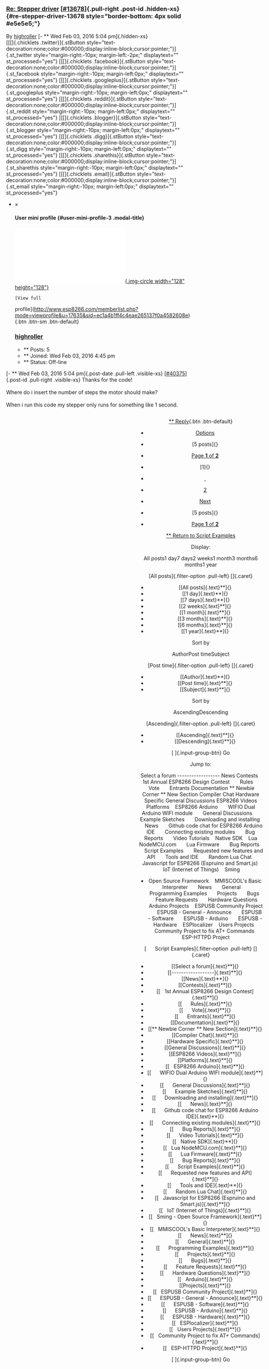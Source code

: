 ### [Re: Stepper driver](http://www.esp8266.com/viewtopic.php?f=19&t=2326#p13678) [[\#13678](http://www.esp8266.com/viewtopic.php?p=13678&sid=ec1a4b1ff4c4eae265137f0a4582608e#p13678)]{.pull-right .post-id .hidden-xs} {#re-stepper-driver-13678 style="border-bottom: 4px solid #e5e5e5;"}




By
[highroller](http://www.esp8266.com/memberlist.php?mode=viewprofile&u=17635&sid=ec1a4b1ff4c4eae265137f0a4582608e)
[- ** Wed Feb 03, 2016 5:04 pm]{.hidden-xs}\
[[[]{.chicklets .twitter}]{.stButton
style="text-decoration:none;color:#000000;display:inline-block;cursor:pointer;"}]{.st_twitter
style="margin-right:-10px; margin-left:-2px;" displaytext=""
st_processed="yes"} [[[]{.chicklets .facebook}]{.stButton
style="text-decoration:none;color:#000000;display:inline-block;cursor:pointer;"}]{.st_facebook
style="margin-right:-10px; margin-left:0px;" displaytext=""
st_processed="yes"} [[[]{.chicklets .googleplus}]{.stButton
style="text-decoration:none;color:#000000;display:inline-block;cursor:pointer;"}]{.st_googleplus
style="margin-right:-10px; margin-left:0px;" displaytext=""
st_processed="yes"} [[[]{.chicklets .reddit}]{.stButton
style="text-decoration:none;color:#000000;display:inline-block;cursor:pointer;"}]{.st_reddit
style="margin-right:-10px; margin-left:0px;" displaytext=""
st_processed="yes"} [[[]{.chicklets .blogger}]{.stButton
style="text-decoration:none;color:#000000;display:inline-block;cursor:pointer;"}]{.st_blogger
style="margin-right:-10px; margin-left:0px;" displaytext=""
st_processed="yes"} [[[]{.chicklets .digg}]{.stButton
style="text-decoration:none;color:#000000;display:inline-block;cursor:pointer;"}]{.st_digg
style="margin-right:-10px; margin-left:0px;" displaytext=""
st_processed="yes"} [[[]{.chicklets .sharethis}]{.stButton
style="text-decoration:none;color:#000000;display:inline-block;cursor:pointer;"}]{.st_sharethis
style="margin-right:-10px; margin-left:0px;" displaytext=""
st_processed="yes"} [[[]{.chicklets .email}]{.stButton
style="text-decoration:none;color:#000000;display:inline-block;cursor:pointer;"}]{.st_email
style="margin-right:-10px; margin-left:0px;" displaytext=""
st_processed="yes"}
-   <div id="mini40375" class="modal fade" tabindex="-1" role="dialog"
    aria-hidden="true">

    

    

    

    ×
    #### User mini profile {#user-mini-profile-3 .modal-title}

        

    

    

    

    [![User
    avatar](./Stepper%20driver%20-%20Everything%20ESP8266_files/file.php){.img-circle
    width="128"
    height="128"}](http://www.esp8266.com/memberlist.php?mode=viewprofile&u=17635&sid=ec1a4b1ff4c4eae265137f0a4582608e)

        [View full
    profile](http://www.esp8266.com/memberlist.php?mode=viewprofile&u=17635&sid=ec1a4b1ff4c4eae265137f0a4582608e){.btn
    .btn-sm .btn-default}

        

    ### [highroller](http://www.esp8266.com/memberlist.php?mode=viewprofile&u=17635&sid=ec1a4b1ff4c4eae265137f0a4582608e)

    -   ** Posts: 5
    -   ** Joined: Wed Feb 03, 2016 4:45 pm
    -   ** Status: Off-line



            

                









[- ** Wed Feb 03, 2016 5:04 pm]{.post-date .pull-left .visible-xs}
[[\#40375](http://www.esp8266.com/viewtopic.php?p=40375&sid=ec1a4b1ff4c4eae265137f0a4582608e#p40375)]{.post-id
.pull-right .visible-xs} Thanks for the code!\
\
Where do i insert the number of steps the motor should make?\
\
When i run this code my stepper only runs for something like 1 second.

<div style="width:1060px; text-align:center;">

<div
style="display:inline-block;width:340px;height:290px;vertical-align: bottom;">

<div
style="display:inline-block;width:340px;height:290px;vertical-align: bottom;">

<div
style="display:inline-block;width:340px;height:290px;vertical-align: bottom;">





[** Reply](http://www.esp8266.com/posting.php?mode=reply&f=19&t=2326&sid=ec1a4b1ff4c4eae265137f0a4582608e){.btn
.btn-default}



-   [Options](javascript:void(0);)
-   [5 posts]{}
-   [Page **1** of
    **2**](http://www.esp8266.com/viewtopic.php?f=19&t=2326#)
-   [1]{}
-   ,
-   [2](http://www.esp8266.com/viewtopic.php?f=19&t=2326&sid=ec1a4b1ff4c4eae265137f0a4582608e&start=4)
-   [Next](http://www.esp8266.com/viewtopic.php?f=19&t=2326&sid=ec1a4b1ff4c4eae265137f0a4582608e&start=4)



-   [5 posts]{}
-   [Page **1** of
    **2**](http://www.esp8266.com/viewtopic.php?f=19&t=2326#)





[** Return to Script
Examples](http://www.esp8266.com/viewforum.php?f=19&sid=ec1a4b1ff4c4eae265137f0a4582608e)

















Display:


All posts1 day7 days2 weeks1 month3 months6 months1 year


[All posts]{.filter-option .pull-left} []{.caret}


-   [[All posts]{.text}**]{}
-   [[1 day]{.text}**]{}
-   [[7 days]{.text}**]{}
-   [[2 weeks]{.text}**]{}
-   [[1 month]{.text}**]{}
-   [[3 months]{.text}**]{}
-   [[6 months]{.text}**]{}
-   [[1 year]{.text}**]{}



Sort by


AuthorPost timeSubject


[Post time]{.filter-option .pull-left} []{.caret}


-   [[Author]{.text}**]{}
-   [[Post time]{.text}**]{}
-   [[Subject]{.text}**]{}



Sort by




AscendingDescending


[Ascending]{.filter-option .pull-left} []{.caret}


-   [[Ascending]{.text}**]{}
-   [[Descending]{.text}**]{}

[ ]{.input-group-btn}
Go



Jump to:




Select a forum ------------------ News Contests    1st Annual ESP8266
Design Contest       Rules       Vote       Entrants Documentation \*\*
Newbie Corner \*\* New Section Compiler Chat Hardware Specific General
Discussions ESP8266 Videos Platforms    ESP8266 Arduino       WIFIO Dual
Arduino WIFI module       General Discussions       Example Sketches  
    Downloading and installing       News       Github code chat for
ESP8266 Arduino IDE       Connecting existing modules       Bug Reports
      Video Tutorials    Native SDK    Lua NodeMCU.com       Lua
Firmware       Bug Reports       Script Examples       Requested new
features and API       Tools and IDE       Random Lua Chat    Javascript
for ESP8266 (Espruino and Smart.js)    IoT (Internet of Things)    Sming
- Open Source Framework    MMISCOOL's Basic Interpreter       News     
 General       Programming Examples       Projects       Bugs     
 Feature Requests       Hardware Questions    Arduino Projects    ESPUSB
Community Project       ESPUSB - General - Announce       ESPUSB -
Software       ESPUSB - Arduino       ESPUSB - Hardware    ESPlocalizer
   Users Projects    Community Project to fix AT+ Commands    ESP-HTTPD
Project


[      Script Examples]{.filter-option .pull-left} []{.caret}


-   [[Select a forum]{.text}**]{}
-   [[------------------]{.text}**]{}
-   [[News]{.text}**]{}
-   [[Contests]{.text}**]{}
-   [[   1st Annual ESP8266 Design Contest]{.text}**]{}
-   [[      Rules]{.text}**]{}
-   [[      Vote]{.text}**]{}
-   [[      Entrants]{.text}**]{}
-   [[Documentation]{.text}**]{}
-   [[\*\* Newbie Corner \*\* New Section]{.text}**]{}
-   [[Compiler Chat]{.text}**]{}
-   [[Hardware Specific]{.text}**]{}
-   [[General Discussions]{.text}**]{}
-   [[ESP8266 Videos]{.text}**]{}
-   [[Platforms]{.text}**]{}
-   [[   ESP8266 Arduino]{.text}**]{}
-   [[      WIFIO Dual Arduino WIFI module]{.text}**]{}
-   [[      General Discussions]{.text}**]{}
-   [[      Example Sketches]{.text}**]{}
-   [[      Downloading and installing]{.text}**]{}
-   [[      News]{.text}**]{}
-   [[      Github code chat for ESP8266 Arduino IDE]{.text}**]{}
-   [[      Connecting existing modules]{.text}**]{}
-   [[      Bug Reports]{.text}**]{}
-   [[      Video Tutorials]{.text}**]{}
-   [[   Native SDK]{.text}**]{}
-   [[   Lua NodeMCU.com]{.text}**]{}
-   [[      Lua Firmware]{.text}**]{}
-   [[      Bug Reports]{.text}**]{}
-   [[      Script Examples]{.text}**]{}
-   [[      Requested new features and API]{.text}**]{}
-   [[      Tools and IDE]{.text}**]{}
-   [[      Random Lua Chat]{.text}**]{}
-   [[   Javascript for ESP8266 (Espruino and Smart.js)]{.text}**]{}
-   [[   IoT (Internet of Things)]{.text}**]{}
-   [[   Sming - Open Source Framework]{.text}**]{}
-   [[   MMISCOOL's Basic Interpreter]{.text}**]{}
-   [[      News]{.text}**]{}
-   [[      General]{.text}**]{}
-   [[      Programming Examples]{.text}**]{}
-   [[      Projects]{.text}**]{}
-   [[      Bugs]{.text}**]{}
-   [[      Feature Requests]{.text}**]{}
-   [[      Hardware Questions]{.text}**]{}
-   [[   Arduino]{.text}**]{}
-   [[Projects]{.text}**]{}
-   [[   ESPUSB Community Project]{.text}**]{}
-   [[      ESPUSB - General - Announce]{.text}**]{}
-   [[      ESPUSB - Software]{.text}**]{}
-   [[      ESPUSB - Arduino]{.text}**]{}
-   [[      ESPUSB - Hardware]{.text}**]{}
-   [[   ESPlocalizer]{.text}**]{}
-   [[   Users Projects]{.text}**]{}
-   [[   Community Project to fix AT+ Commands]{.text}**]{}
-   [[   ESP-HTTPD Project]{.text}**]{}

[ ]{.input-group-btn}
Go



<div style="width:1060px; text-align:center;">

<div
style="display:inline-block;width:340px;height:290px;vertical-align: bottom;">

<div
style="display:inline-block;width:340px;height:290px;vertical-align: bottom;">

<div
style="display:inline-block;width:340px;height:290px;vertical-align: bottom;">



<div id="rtblock" class="container">

<div id="rtblock_0" class="rtrow row text-center rtdisprow">





![User
avatar](./Stepper%20driver%20-%20Everything%20ESP8266_files/file.php){.img-circle
width="128" height="128"}


[19]{.day} [Mar]{.month}



###### [FastLED Sketch works with another board but not ESP8266](http://www.esp8266.com/viewtopic.php?f=6&t=14182&sid=ec1a4b1ff4c4eae265137f0a4582608e) {#fastled-sketch-works-with-another-board-but-not-esp8266 .inverse-font}



[ - By UniqueIdentifier]{.jp-views}



yup I had the same effects, try a 220-270 ohm re\[…\]



[READ
MORE](http://www.esp8266.com/viewtopic.php?p=63978&sid=ec1a4b1ff4c4eae265137f0a4582608e#p63978){.btn
.btn-xs .btn-link}





![User
avatar](./Stepper%20driver%20-%20Everything%20ESP8266_files/file.php){.img-circle
width="128" height="128"}


[19]{.day} [Mar]{.month}



###### [What are the correct pin-outs for ESP8266 12F ?](http://www.esp8266.com/viewtopic.php?f=160&t=14208&sid=ec1a4b1ff4c4eae265137f0a4582608e) {#what-are-the-correct-pin-outs-for-esp8266-12f .inverse-font}



[ - By Espradio01]{.jp-views}



Hi there I am using and ESP8266 12F which I can\[…\]



[READ
MORE](http://www.esp8266.com/viewtopic.php?p=63977&sid=ec1a4b1ff4c4eae265137f0a4582608e#p63977){.btn
.btn-xs .btn-link}





![User
avatar](./Stepper%20driver%20-%20Everything%20ESP8266_files/file.php){.img-circle
width="128" height="128"}


[19]{.day} [Mar]{.month}



###### [NeoPixel Text Output](http://www.esp8266.com/viewtopic.php?f=160&t=14192&sid=ec1a4b1ff4c4eae265137f0a4582608e) {#neopixel-text-output .inverse-font}



[ - By fsa317]{.jp-views}



Thanks, this looks helpful. Although looking at t\[…\]



[READ
MORE](http://www.esp8266.com/viewtopic.php?p=63976&sid=ec1a4b1ff4c4eae265137f0a4582608e#p63976){.btn
.btn-xs .btn-link}





![User
avatar](./Stepper%20driver%20-%20Everything%20ESP8266_files/file.php){.img-circle
width="128" height="128"}


[19]{.day} [Mar]{.month}



###### [ESP8266-12F](http://www.esp8266.com/viewtopic.php?f=160&t=14151&sid=ec1a4b1ff4c4eae265137f0a4582608e) {#esp8266-12f .inverse-font}



[ - By Espradio01]{.jp-views}



GPIO15 must stay pulled-down to GND even for norm\[…\]



[READ
MORE](http://www.esp8266.com/viewtopic.php?p=63974&sid=ec1a4b1ff4c4eae265137f0a4582608e#p63974){.btn
.btn-xs .btn-link}

<div id="rtblock_1" class="rtrow row text-center">





![User
avatar](./Stepper%20driver%20-%20Everything%20ESP8266_files/file.php){.img-circle
width="128" height="128"}


[19]{.day} [Mar]{.month}



###### [Read txt from a server](http://www.esp8266.com/viewtopic.php?f=160&t=14186&sid=ec1a4b1ff4c4eae265137f0a4582608e) {#read-txt-from-a-server .inverse-font}



[ - By gbafamily1]{.jp-views}



I suggest looking at the HTTPClient library for a \[…\]



[READ
MORE](http://www.esp8266.com/viewtopic.php?p=63972&sid=ec1a4b1ff4c4eae265137f0a4582608e#p63972){.btn
.btn-xs .btn-link}





![User
avatar](./Stepper%20driver%20-%20Everything%20ESP8266_files/file.php){.img-circle
width="128" height="128"}


[19]{.day} [Mar]{.month}



###### [Power Consumption In Deep Sleep ES12F Module.](http://www.esp8266.com/viewtopic.php?f=160&t=14185&sid=ec1a4b1ff4c4eae265137f0a4582608e) {#power-consumption-in-deep-sleep-es12f-module. .inverse-font}



[ - By gbafamily1]{.jp-views}



Try adding delay(5000) after the call to deepSleep\[…\]



[READ
MORE](http://www.esp8266.com/viewtopic.php?p=63971&sid=ec1a4b1ff4c4eae265137f0a4582608e#p63971){.btn
.btn-xs .btn-link}





![User
avatar](./Stepper%20driver%20-%20Everything%20ESP8266_files/file.php){.img-circle
width="128" height="128"}


[19]{.day} [Mar]{.month}



###### [How to secure my code in esp8266](http://www.esp8266.com/viewtopic.php?f=32&t=14193&sid=ec1a4b1ff4c4eae265137f0a4582608e) {#how-to-secure-my-code-in-esp8266 .inverse-font}



[ - By Barnabybear]{.jp-views}



Hi, as Rudy says you can build in some checks agai\[…\]



[READ
MORE](http://www.esp8266.com/viewtopic.php?p=63970&sid=ec1a4b1ff4c4eae265137f0a4582608e#p63970){.btn
.btn-xs .btn-link}





![User
avatar](./Stepper%20driver%20-%20Everything%20ESP8266_files/file.php){.img-circle
width="128" height="128"}


[19]{.day} [Ma


![User
avatar](./Stepper%20driver%20-%20Everything%20ESP8266_files/file.php){.img-circle
width="128" height="128"}


[19]{.day} [Mar]{.month}



###### [Reboot loop with esptool](http://www.esp8266.com/viewtopic.php?f=160&t=13592&sid=ec1a4b1ff4c4eae265137f0a4582608e) {#reboot-loop-with-esptool .inverse-font}



[ - By Matthewk]{.jp-views}



Did you ever get anyplace with this issue? I am h\[…\]



[READ
MORE](http://www.esp8266.com/viewtopic.php?p=63944&sid=ec1a4b1ff4c4eae265137f0a4582608e#p63944){.btn
.btn-xs .btn-link}





![User
avatar](./Stepper%20driver%20-%20Everything%20ESP8266_files/file.php){.img-circle
width="128" height="128"}


[19]{.day} [Mar]{.month}



###### [How to flash, when in deep sleep?](http://www.esp8266.com/viewtopic.php?f=32&t=14190&sid=ec1a4b1ff4c4eae265137f0a4582608e) {#how-to-flash-when-in-deep-sleep .inverse-font}



[ - By bert2002]{.jp-views}



It used to work connected, but atm I am using a di\[…\]



[READ
MORE](http://www.esp8266.com/viewtopic.php?p=63942&sid=ec1a4b1ff4c4eae265137f0a4582608e#p63942){.btn
.btn-xs .btn-link}





![User
avatar](./Stepper%20driver%20-%20Everything%20ESP8266_files/file.php){.img-circle
width="128" height="128"}


[19]{.day} [Mar]{.month}



###### [cannot reach STA\_GOTIP status if the gateway is down](http://www.esp8266.com/viewtopic.php?f=24&t=14204&sid=ec1a4b1ff4c4eae265137f0a4582608e) {#cannot-reach-sta_gotip-status-if-the-gateway-is-down .inverse-font}



[ - By Eyal]{.jp-views}



I set a static IP, so there is no need to access t\[…\]



[READ
MORE](http://www.esp8266.com/viewtopic.php?p=63940&sid=ec1a4b1ff4c4eae265137f0a4582608e#p63940){.btn
.btn-xs .btn-link}





![User
avatar](./Stepper%20driver%20-%20Everything%20ESP8266_files/file(2).php){.img-circle
width="180" height="180"}


[19]{.day} [Mar]{.month}



###### [use RTS & CTS WITH ESP8266 and max232](http://www.esp8266.com/viewtopic.php?f=160&t=14199&sid=ec1a4b1ff4c4eae265137f0a4582608e) {#use-rts-cts-with-esp8266-and-max232 .inverse-font}



[ - By martinayotte]{.jp-views}



RTS/CTS are not related to baudrate, it is hardwar\[…\]



[READ
MORE](http://www.esp8266.com/viewtopic.php?p=63935&sid=ec1a4b1ff4c4eae265137f0a4582608e#p63935){.btn
.btn-xs .btn-link}

<div id="rtbtnrow" class="row text-center">



VIEW MORE TOPICS









Follow US on Twitter and get ESP8266 news and updates first.



[Follow](https://twitter.com/intent/follow?original_referer=http%3A%2F%2Fwww.esp8266.com%2Findex.php%3Fsid%3D5a773695acb194d51696fe345590f4b1&ref_src=twsrc%5Etfw&region=follow_link&screen_name=esp8266com&tw_p=followbutton){.btn
.btn-xl .btn-danger .pull-right}











**



### About us

We are a strong Community of developers, hackers, and visionaries. No,
seriously, we are!\
\
[[[]{.stLarge
style="background-image: url("http://w.sharethis.com/images/2017/twitter_32.png");"}]{.stButton
style="text-decoration:none;color:#000000;display:inline-block;cursor:pointer;"}]{.st_twitter_large
displaytext="Tweet" st_processed="yes"} [[[]{.stLarge
style="background-image: url("http://w.sharethis.com/images/2017/facebook_32.png");"}]{.stButton
style="text-decoration:none;color:#000000;display:inline-block;cursor:pointer;"}]{.st_facebook_large
displaytext="Facebook" st_processed="yes"} [[[]{.stLarge
style="background-image: url("http://w.sharethis.com/images/2017/googleplus_32.png");"}]{.stButton
style="text-decoration:none;color:#000000;display:inline-block;cursor:pointer;"}]{.st_googleplus_large
displaytext="Google +" st_processed="yes"} [[[]{.stLarge
style="background-image: url("http://w.sharethis.com/images/2017/reddit_32.png");"}]{.stButton
style="text-decoration:none;color:#000000;display:inline-block;cursor:pointer;"}]{.st_reddit_large
displaytext="Reddit" st_processed="yes"} [[[]{.stLarge
style="background-image: url("http://w.sharethis.com/images/2017/blogger_32.png");"}]{.stButton
style="text-decoration:none;color:#000000;display:inline-block;cursor:pointer;"}]{.st_blogger_large
displaytext="Blogger" st_processed="yes"} [[[]{.stLarge
style="background-image: url("http://w.sharethis.com/images/2017/digg_32.png");"}]{.stButton
style="text-decoration:none;color:#000000;display:inline-block;cursor:pointer;"}]{.st_digg_large
displaytext="Digg" st_processed="yes"} [[[]{.stLarge
style="background-image: url("http://w.sharethis.com/images/2017/sharethis_32.png");"}]{.stButton
style="text-decoration:none;color:#000000;display:inline-block;cursor:pointer;"}]{.st_sharethis_large
displaytext="ShareThis" st_processed="yes"} [[[]{.stLarge
style="background-image: url("http://w.sharethis.com/images/2017/email_32.png");"}]{.stButton
style="text-decoration:none;color:#000000;display:inline-block;cursor:pointer;"}]{.st_email_large
displaytext="Email" st_processed="yes"}





**



### [Follow on Twitter @ESP8266COM](https://twitter.com/ESP8266COM)

<div id="twitter-feed">



[[@]{}[ESP8266]{}](https://twitter.com/ESP8266)
[[@]{}[ESP8266COM]{}](https://twitter.com/ESP8266COM)
[[@]{}[esp8266ru]{}](https://twitter.com/esp8266ru)
[[@]{}[esp8266couk]{}](https://twitter.com/esp8266couk)
[[@]{}[adafruit]{}](https://twitter.com/adafruit)
[[@]{}[sparkfun]{}](https://twitter.com/sparkfun)
[[@]{}[Ai\_Thinker]{}](https://twitter.com/Ai_Thinker)

[** Posted 4 hours ago]{.twitter-time
.pull-right}[[**](https://twitter.com/intent/tweet?in_reply_to=843618530880884736 "Reply"){.twitter_reply_icon}[**](https://twitter.com/intent/retweet?tweet_id=843618530880884736 "Retweet"){.twitter_retweet_icon}[**](https://twitter.com/intent/favorite?tweet_id=843618530880884736 "Favorite"){.twitter_fav_icon}]{.interact
.pull-left}



<div id="sub-footer" class="midnight-">







-   [** Advertise](http://www.esp8266.com/contact.php)
-   [**
    Privacy](http://www.esp8266.com/ucp.php?mode=privacy&sid=ec1a4b1ff4c4eae265137f0a4582608e)
-   [** DMCA](http://www.esp8266.com/contact.php)
-   [**
    Terms](http://www.esp8266.com/ucp.php?mode=terms&sid=ec1a4b1ff4c4eae265137f0a4582608e)
-   [** Contact](http://www.esp8266.com/contact.php)







[**](https://twitter.com/intent/follow?screen_name=ESP8266COM){.-color}
[**](http://www.google.com/+Esp8266){.goog-color}
[**](https://github.com/esp8266){.-color}
[**](https://www.facebook.com/esp8266com){.f-color}
[**](http://www.esp8266.com/feed.php){.-color}



HandCrafted With ** and ** By[ ESP8266.com](http://www.sitesplat.com/)



